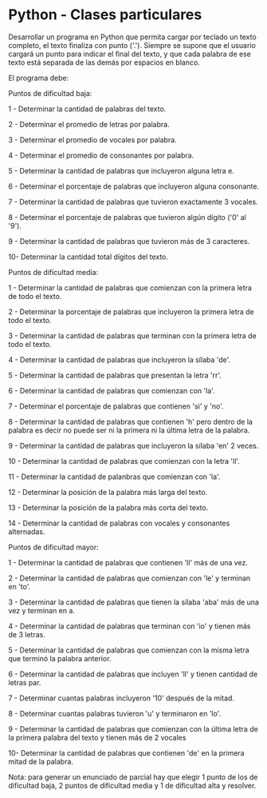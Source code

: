 # Python - Clases particulares

Desarrollar un programa en Python que permita cargar por teclado un texto completo, el texto finaliza con punto ('.'). Siempre se supone que el usuario cargará un punto para indicar el final del texto, y que cada palabra de ese texto está separada de las demás por espacios en blanco.

El programa debe:

Puntos de dificultad baja:

1 - Determinar la cantidad de palabras del texto.

2 - Determinar el promedio de letras por palabra.

3 - Determinar el promedio de vocales por palabra.

4 - Determinar el promedio de consonantes por palabra.

5 - Determinar la cantidad de palabras que incluyeron alguna letra e.

6 - Determinar el porcentaje de palabras que incluyeron alguna consonante.

7 - Determinar la cantidad de palabras que tuvieron exactamente 3 vocales.

8 - Determinar el porcentaje de palabras que tuvieron algún dígito ('0' al '9').

9 - Determinar la cantidad de palabras que tuvieron más de 3 caracteres.

10- Determinar la cantidad total dígitos del texto.

Puntos de dificultad media:

1 - Determinar la cantidad de palabras que comienzan con la primera letra de todo el texto.

2 - Determinar la porcentaje de palabras que incluyeron la primera letra de todo el texto.

3 - Determinar la cantidad de palabras que terminan con la primera letra de todo el texto.

4 - Determinar la cantidad de palabras que incluyeron la sílaba 'de'.

5 - Determinar la cantidad de palabras que presentan la letra 'rr'.

6 - Determinar la cantidad de palabras que comienzan con 'la'.

7 - Determinar el porcentaje de palabras que contienen 'si' y 'no'.

8 - Determinar la cantidad de palabras que contienen 'h' pero dentro de la palabra es decir no puede ser ni la primera ni la última letra de la palabra.

9 - Determinar la cantidad de palabras que incluyeron la sílaba 'en' 2 veces.

10 - Determinar la cantidad de palabras que comienzan con la letra 'll'.

11 - Determinar la cantidad de palanbras que comienzan con 'la'.

12 - Determinar la posición de la palabra más larga del texto.

13 - Determinar la posición de la palabra más corta del texto.

14 - Determinar la cantidad de palabras con vocales y consonantes alternadas.

Puntos de dificultad mayor:

1 - Determinar la cantidad de palabras que contienen 'll' más de una vez.

2 - Determinar la cantidad de palabras que comienzan con 'le' y terminan en 'to'.

3 - Determinar la cantidad de palabras que tienen la sílaba 'aba' más de una vez y terminan en a.

4 - Determinar la cantidad de palabras que terminan con 'io' y tienen más de 3 letras.

5 - Determinar la cantidad de palabras que comienzan con la misma letra que terminó la palabra anterior.

6 - Determinar la cantidad de palabras que incluyen 'll' y tienen cantidad de letras par.

7 - Determinar cuantas palabras incluyeron '10' después de la mitad.

8 - Determinar cuantas palabras tuvieron 'u' y terminaron en 'lo'.

9 - Determinar la cantidad de palabras que comienzan con la última letra de la primera palabra del texto y tienen más de 2 vocales

10- Determinar la cantidad de palabras que contienen 'de' en la primera mitad de la palabra.

Nota: para generar un enunciado de parcial hay que elegir 1 punto de los de dificultad baja, 2 puntos de dificultad media y 1 de dificultad alta y resolver.
